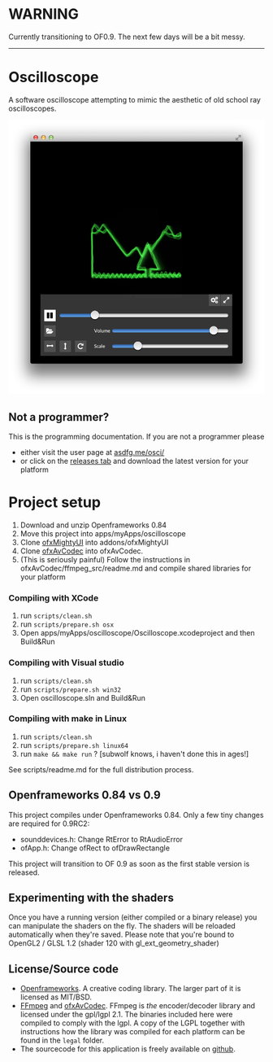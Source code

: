 # WARNING

Currently transitioning to OF0.9. 
The next few days will be a bit messy. 

---


Oscilloscope
===

A software oscilloscope attempting to mimic the aesthetic of old school ray oscilloscopes. 
	
<img src="docs/screenshot.png" width="667">


## Not a programmer? 

This is the programming documentation. If you are not a programmer please

* either visit the user page at <a href="http://asdfg.me/osci/">asdfg.me/osci/</a>
* or click on the [releases tab](https://github.com/kritzikratzi/Oscilloscope/releases) and download the latest version for your platform



# Project setup 

1. Download and unzip Openframeworks 0.84
1. Move this project into apps/myApps/oscilloscope
1. Clone [ofxMightyUI](https://github.com/kritzikratzi/ofxMightyUI) into addons/ofxMightyUI
1. Clone [ofxAvCodec](https://github.com/kritzikratzi/ofxAvCodec) into ofxAvCodec. 
1. (This is seriously painful) Follow the instructions in ofxAvCodec/ffmpeg_src/readme.md and compile shared libraries for your platform


### Compiling with XCode

1. run `scripts/clean.sh`
1. run `scripts/prepare.sh osx`
1. Open apps/myApps/oscilloscope/Oscilloscope.xcodeproject and then Build&Run


### Compiling with Visual studio

1. run `scripts/clean.sh`
1. run `scripts/prepare.sh win32`
1. Open oscilloscope.sln and Build&Run

### Compiling with make in Linux

1. run `scripts/clean.sh`
1. run `scripts/prepare.sh linux64`
1. run `make && make run` ? [subwolf knows, i haven't done this in ages!]

See scripts/readme.md for the full distribution process. 



## Openframeworks 0.84 vs 0.9  

This project compiles under Openframeworks 0.84. Only a few tiny changes are required for 0.9RC2: 

* sounddevices.h: Change RtError to RtAudioError
* ofApp.h: Change ofRect to ofDrawRectangle


This project will transition to OF 0.9 as soon as the first stable version is released. 

## Experimenting with the shaders

Once you have a running version (either compiled or a binary release) you can manipulate the shaders on the fly. The shaders will be reloaded automatically when they're saved. Please note that you're bound to OpenGL2 / GLSL 1.2 (shader 120 with gl_ext_geometry_shader)


## License/Source code

* [Openframeworks](http://openframeworks.cc). A creative coding library. The larger part of it is licensed as MIT/BSD. 
* [FFmpeg](http://www.ffmpeg.org/) and [ofxAvCodec](https://github.com/kritzikratzi/ofxAvCodec). FFmpeg is _the_ encoder/decoder library and licensed under the gpl/lgpl 2.1. The binaries included here were compiled to comply with the lgpl. A copy of the LGPL together with instructions how the library was compiled for each platform can be found in the `legal` folder. 
* The sourcecode for this application is freely available on [github](https://github.com/kritzikratzi/Oscilloscope). 